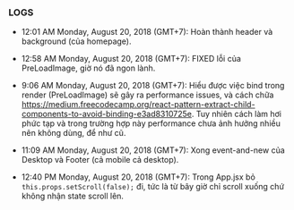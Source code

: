 ### LOGS

- 12:01 AM Monday, August 20, 2018 (GMT+7): Hoàn thành header và background (của homepage).

- 12:58 AM Monday, August 20, 2018 (GMT+7): FIXED lỗi của PreLoadImage, giờ nó đã ngon lành.

- 9:06 AM Monday, August 20, 2018 (GMT+7): Hiểu được việc bind trong render (PreLoadImage) sẽ gây ra performance issues, và cách chữa https://medium.freecodecamp.org/react-pattern-extract-child-components-to-avoid-binding-e3ad8310725e. Tuy nhiên cách làm hơi phức tạp và trong trường hợp này performance chưa ảnh hưởng nhiều nên không dùng, để như cũ.

- 11:09 AM Monday, August 20, 2018 (GMT+7): Xong event-and-new của Desktop và Footer (cả mobile cả desktop).

- 12:40 PM Monday, August 20, 2018 (GMT+7): Trong App.jsx bỏ ```this.props.setScroll(false);``` đi, tức là từ bây giờ chỉ scroll xuống chứ không nhận state scroll lên.